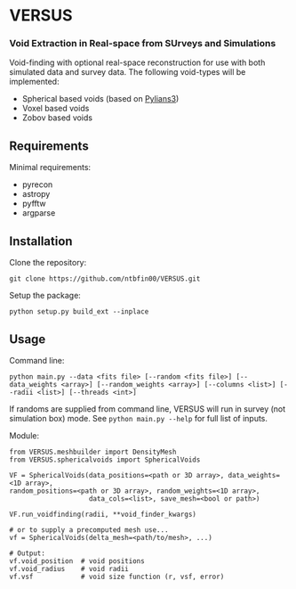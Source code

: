 # VERSUS
### Void Extraction in Real-space from SUrveys and Simulations
Void-finding with optional real-space reconstruction for use with both simulated data and survey data. The following void-types will be implemented:
- Spherical based voids (based on [Pylians3](https://github.com/franciscovillaescusa/Pylians3))
- Voxel based voids
- Zobov based voids

## Requirements

Minimal requirements:
- pyrecon
- astropy
- pyfftw
- argparse

## Installation
Clone the repository:
```
git clone https://github.com/ntbfin00/VERSUS.git
```
Setup the package:
```
python setup.py build_ext --inplace
```


## Usage
Command line:
```
python main.py --data <fits file> [--random <fits file>] [--data_weights <array>] [--random_weights <array>] [--columns <list>] [--radii <list>] [--threads <int>]
```
If randoms are supplied from command line, VERSUS will run in survey (not simulation box) mode. See ```python main.py --help``` for full list of inputs.

Module:
```
from VERSUS.meshbuilder import DensityMesh
from VERSUS.sphericalvoids import SphericalVoids

VF = SphericalVoids(data_positions=<path or 3D array>, data_weights=<1D array>,                                                                          random_positions=<path or 3D array>, random_weights=<1D array>,
                    data_cols=<list>, save_mesh=<bool or path>)

VF.run_voidfinding(radii, **void_finder_kwargs)

# or to supply a precomputed mesh use...
vf = SphericalVoids(delta_mesh=<path/to/mesh>, ...)

# Output:
vf.void_position  # void positions
vf.void_radius    # void radii
vf.vsf            # void size function (r, vsf, error)
```
